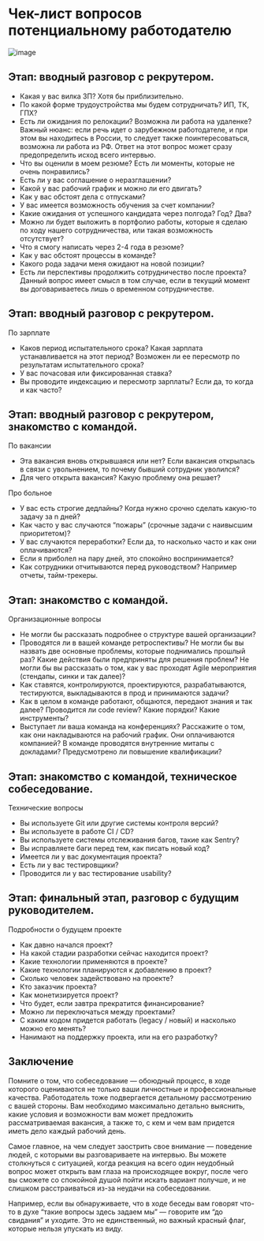 # Чек-лист вопросов потенциальному работодателю
![image](https://github.com/wmcheck/Notes/assets/2428660/b33f6246-9b69-4ec4-af47-3d06ffd7e6c7)

## Этап: вводный разговор с рекрутером.

- Какая у вас вилка ЗП? Хотя бы приблизительно.
- По какой форме трудоустройства мы будем сотрудничать? ИП, ТК, ГПХ?
- Есть ли ожидания по релокации? Возможна ли работа на удаленке?
Важный нюанс: если речь идет о зарубежном работодателе, и при этом вы находитесь в России, то следует также поинтересоваться, возможна ли работа из РФ. Ответ на этот вопрос может сразу предопределить исход всего интервью.
- Что вы оценили в моем резюме? Есть ли моменты, которые не очень понравились?
- Есть ли у вас соглашение о неразглашении?
- Какой у вас рабочий график и можно ли его двигать?
- Как у вас обстоят дела с отпусками?
- У вас имеется возможность обучения за счет компании?
- Какие ожидания от успешного кандидата через полгода? Год? Два?
- Можно ли будет выложить в портфолио работы, которые я сделаю по ходу нашего сотрудничества, или такая возможность отсутствует?
- Что я смогу написать через 2-4 года в резюме?
- Как у вас обстоят процессы в команде?
- Какого рода задачи меня ожидают на новой позиции?
- Есть ли перспективы продолжить сотрудничество после проекта?
Данный вопрос имеет смысл в том случае, если в текущий момент вы договариваетесь лишь о временном сотрудничестве.


## Этап: вводный разговор с рекрутером.
По зарплате

- Каков период испытательного срока? Какая зарплата устанавливается на этот период? Возможен ли ее пересмотр по результатам испытательного срока?
- У вас почасовая или фиксированная ставка?
- Вы проводите индексацию и пересмотр зарплаты? Если да, то когда и как часто?

## Этап: вводный разговор с рекрутером, знакомство с командой.
По вакансии

- Эта вакансия вновь открывшаяся или нет? Если вакансия открылась в связи с увольнением, то почему бывший сотрудник уволился?
- Для чего открыта вакансия? Какую проблему она решает?

Про больное
- У вас есть строгие дедлайны? Когда нужно срочно сделать какую-то задачу за n дней?
- Как часто у вас случаются “пожары” (срочные задачи с наивысшим приоритетом)?
- У вас случаются переработки? Если да, то насколько часто и как они оплачиваются?
- Если я приболел на пару дней, это спокойно воспринимается?
- Как сотрудники отчитываются перед руководством? Например отчеты, тайм-трекеры.


## Этап: знакомство с командой.

Организационные вопросы

- Не могли бы рассказать подробнее о структуре вашей организации?
- Проводятся ли в вашей команде ретроспективы? Не могли бы вы назвать две основные проблемы, которые поднимались прошлый раз? Какие действия были предприняты для решения проблем? Не могли бы вы рассказать о том, как у вас проходят Agile мероприятия (стендапы, синки и так далее)?
- Как ставятся, контролируются, проектируются, разрабатываются, тестируются, выкладываются в прод и принимаются задачи?
- Как в целом в команде работают, общаются, передают знания и так далее? Проводится ли code review? Какие порядки? Какие инструменты?
- Выступает ли ваша команда на конференциях? Расскажите о том, как они накладываются на рабочий график. Они оплачиваются компанией? В команде проводятся внутренние митапы с докладами? Предусмотрено ли повышение квалификации?


## Этап: знакомство с командой, техническое собеседование.
Технические вопросы

- Вы используете Git или другие системы контроля версий?
- Вы используете в работе CI / CD?
- Вы используете системы отслеживания багов, такие как Sentry?
- Вы исправляете баги перед тем, как писать новый код?
- Имеется ли у вас документация проекта?
- Есть ли у вас тестировщики?
- Проводится ли у вас тестирование usability?


## Этап: финальный этап, разговор с будущим руководителем.
Подробности о будущем проекте

- Как давно начался проект?
- На какой стадии разработки сейчас находится проект?
- Какие технологии применяются в проекте?
- Какие технологии планируются к добавлению в проект?
- Сколько человек задействовано на проекте?
- Кто заказчик проекта?
- Как монетизируется проект?
- Что будет, если завтра прекратится финансирование?
- Можно ли переключаться между проектами?
- С каким кодом придется работать (legacy / новый) и насколько можно его менять?
- Нанимают на поддержку проекта, или на его разработку?

## Заключение
Помните о том, что собеседование — обоюдный процесс, в ходе которого оцениваются не только ваши личностные и профессиональные качества. Работодатель тоже подвергается детальному рассмотрению с вашей стороны. Вам необходимо максимально детально выяснить, какие условия и возможности вам может предложить рассматриваемая вакансия, а также то, с кем и чем вам придется иметь дело каждый рабочий день.

Самое главное, на чем следует заострить свое внимание — поведение людей, с которыми вы разговариваете на интервью. Вы можете столкнуться с ситуацией, когда реакция на всего один неудобный вопрос может открыть вам глаза на происходящее вокруг, после чего вы сможете со спокойной душой пойти искать вариант получше, и не слишком расстраиваться из-за неудачи на собеседовании.

Например, если вы обнаруживаете, что в ходе беседы вам говорят что-то в духе “такие вопросы здесь задаем мы” — говорите им “до свидания” и уходите. Это не единственный, но важный красный флаг, которые нельзя упускать из виду.
